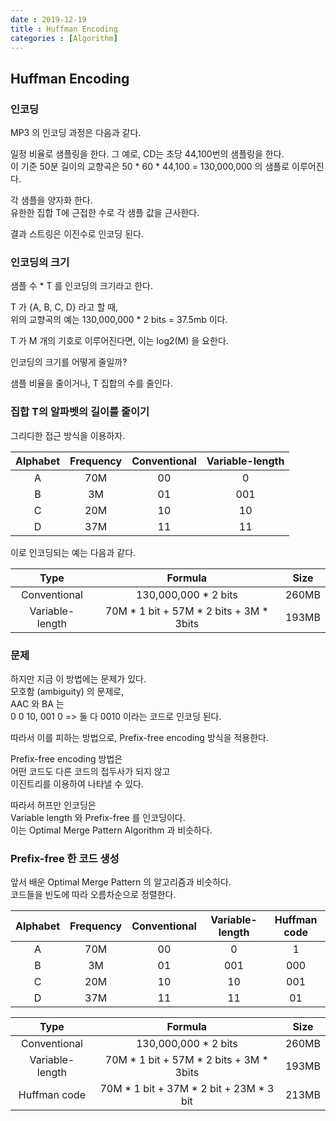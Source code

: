 ```yaml
---
date : 2019-12-19
title : Huffman Encoding
categories : [Algorithm]
---
```


## Huffman Encoding

### 인코딩

MP3 의 인코딩 과정은 다음과 같다.  

일정 비율로 샘플링을 한다. 그 예로, CD는 초당 44,100번의 샘플링을 한다.  
이 기준 50분 길이의 교향곡은 50 * 60 * 44,100 = 130,000,000 의 샘플로 이루어진다.  

각 샘플을 양자화 한다.  
유한한 집합 T에 근접한 수로 각 샘플 값을 근사한다.  

결과 스트링은 이진수로 인코딩 된다.  


### 인코딩의 크기

샘플 수 * T 를 인코딩의 크기라고 한다.  

T 가 {A, B, C, D} 라고 할 때,  
위의 교향곡의 예는 130,000,000 * 2 bits = 37.5mb 이다.  

T 가 M 개의 기호로 이루어진다면, 이는 log2(M) 을 요한다.  

인코딩의 크기를 어떻게 줄일까?  

샘플 비율을 줄이거나, T 집합의 수를 줄인다.  



### 집합 T의 알파벳의 길이를 줄이기

그리디한 접근 방식을 이용하자.  

|Alphabet|Frequency|Conventional|Variable-length|
|:---:|:---:|:---:|:---:|
|A|70M|00|0|
|B|3M|01|001|
|C|20M|10|10|
|D|37M|11|11|

이로 인코딩되는 예는 다음과 같다.  

|Type|Formula|Size|
|:---:|:---:|:---:|
|Conventional|130,000,000 * 2 bits|260MB|
|Variable-length|70M * 1 bit + 57M * 2 bits + 3M * 3bits|193MB|

### 문제

하지만 지금 이 방법에는 문제가 있다.  
모호함 (ambiguity) 의 문제로,  
AAC 와 BA 는  
0 0 10, 001 0 => 둘 다 0010 이라는 코드로 인코딩 된다.  

따라서 이를 피하는 방법으로, Prefix-free encoding 방식을 적용한다.  

Prefix-free encoding 방법은  
어떤 코드도 다른 코드의 접두사가 되지 않고  
이진트리를 이용하여 나타낼 수 있다.  

따라서 허프만 인코딩은  
Variable length 와 Prefix-free 를 인코딩이다.  
이는 Optimal Merge Pattern Algorithm 과 비슷하다.  


### Prefix-free 한 코드 생성 

앞서 배운 Optimal Merge Pattern 의 알고리즘과 비슷하다.  
코드들을 빈도에 따라 오름차순으로 정렬한다.  

|Alphabet|Frequency|Conventional|Variable-length|Huffman code|
|:---:|:---:|:---:|:---:|:---:|
|A|70M|00|0|1|
|B|3M|01|001|000|
|C|20M|10|10|001|
|D|37M|11|11|01|


|Type|Formula|Size|
|:---:|:---:|:---:|
|Conventional|130,000,000 * 2 bits|260MB|
|Variable-length|70M * 1 bit + 57M * 2 bits + 3M * 3bits|193MB|
|Huffman code|70M * 1 bit + 37M * 2 bit + 23M * 3 bit|213MB|

